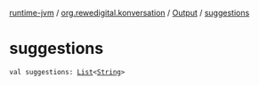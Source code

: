 [runtime-jvm](../../index.md) / [org.rewedigital.konversation](../index.md) / [Output](index.md) / [suggestions](./suggestions.md)

# suggestions

`val suggestions: `[`List`](https://kotlinlang.org/api/latest/jvm/stdlib/kotlin.collections/-list/index.html)`<`[`String`](https://kotlinlang.org/api/latest/jvm/stdlib/kotlin/-string/index.html)`>`
